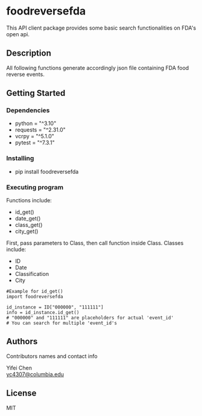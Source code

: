 # foodreversefda

This API client package provides some basic search functionalities on FDA's open api.

## Description

All following functions generate accordingly json file containing FDA food reverse events.

## Getting Started

### Dependencies

* python = "^3.10"
* requests = "^2.31.0"
* vcrpy = "^5.1.0"
* pytest = "^7.3.1"

### Installing

* pip install foodreversefda

### Executing program

Functions include:
* id_get()
* date_get()
* class_get()
* city_get()

First, pass parameters to Class, then call function inside Class. 
Classes include:
* ID
* Date
* Classification
* City

```
#Example for id_get()
import foodreversefda

id_instance = ID["000000", "111111"] 
info = id_instance.id_get()
# "000000" and "111111" are placeholders for actual 'event_id'
# You can search for multiple 'event_id's
```

## Authors

Contributors names and contact info

Yifei Chen  
yc4307@columbia.edu

## License

MIT
